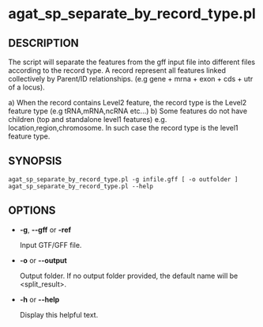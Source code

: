 # agat\_sp\_separate\_by\_record\_type.pl

## DESCRIPTION

The script will separate the features from the gff input file into different files according to
the record type. A record represent all features linked collectively by Parent/ID relationships.
(e.g gene + mrna + exon + cds + utr of a locus).

a) When the record contains Level2 feature, the record type is the Level2 feature type (e.g tRNA,mRNA,ncRNA etc...)
b) Some features do not have children (top and standalone level1 features) e.g. location,region,chromosome.
In such case the record type is the level1 feature type.

## SYNOPSIS

```
agat_sp_separate_by_record_type.pl -g infile.gff [ -o outfolder ]
agat_sp_separate_by_record_type.pl --help
```

## OPTIONS

- **-g**, **--gff** or **-ref**

    Input GTF/GFF file.

- **-o** or **--output**

    Output folder.  If no output folder provided, the default name will be &lt;split\_result>.

- **-h** or **--help**

    Display this helpful text.

